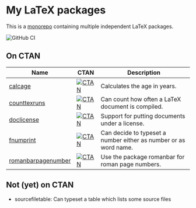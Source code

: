 <!--
SPDX-FileCopyrightText: 2021 Robin Schneider <ypid@riseup.net>

SPDX-License-Identifier: CC-BY-SA-4.0
-->

# My LaTeX packages

This is a [monorepo](https://en.wikipedia.org/wiki/Monorepo) containing multiple independent LaTeX packages.

![GitHub CI](https://github.com/ypid/latex-packages/actions/workflows/ci.yml/badge.svg)

## On CTAN

Name                                                                                        | CTAN                                                                                                     | Description
-------------                                                                               | -------------                                                                                            | ------------
[calcage](https://github.com/ypid/latex-packages/tree/master/calcage)                       | [![CTAN](https://img.shields.io/ctan/v/calcage.svg)](https://ctan.org/pkg/calcage)                       | Calculates the age in years.
[counttexruns](https://github.com/ypid/latex-packages/tree/master/counttexruns)             | [![CTAN](https://img.shields.io/ctan/v/counttexruns.svg)](https://ctan.org/pkg/counttexruns)             | Can count how often a LaTeX document is compiled.
[doclicense](https://github.com/ypid/latex-packages/tree/master/doclicense)                 | [![CTAN](https://img.shields.io/ctan/v/doclicense.svg)](https://ctan.org/pkg/doclicense)                 | Support for putting documents under a license.
[fnumprint](https://github.com/ypid/latex-packages/tree/master/fnumprint)                   | [![CTAN](https://img.shields.io/ctan/v/fnumprint.svg)](https://ctan.org/pkg/fnumprint)                   | Can decide to typeset a number either as number or as word name.
[romanbarpagenumber](https://github.com/ypid/latex-packages/tree/master/romanbarpagenumber) | [![CTAN](https://img.shields.io/ctan/v/romanbarpagenumber.svg)](https://ctan.org/pkg/romanbarpagenumber) | Use the package romanbar for roman page numbers.

## Not (yet) on CTAN

* sourcefiletable: Can typeset a table which lists some source files
